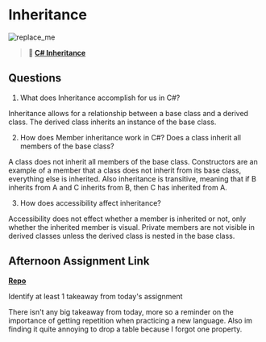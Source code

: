 # Inheritance

![replace_me](https://codeworks.blob.core.windows.net/public/assets/img/illustrations/placeholder.svg)

> **📖 [C# Inheritance](https://codeworksacademy.com/fs-student-guide/resources/wk10/04-Inheritance)**

## Questions

1. What does Inheritance accomplish for us in C#?

Inheritance allows for a relationship between a base class and a derived class. The derived class inherits an instance of the base class.

2. How does Member inheritance work in C#? Does a class inherit all members of the base class?

A class does not inherit all members of the base class. Constructors are an example of a member that a class does not inherit from its base class, everything else is inherited. Also inheritance is transitive, meaning that if B inherits from A and C inherits from B, then C has inherited from A.

3. How does accessibility affect inheritance?

Accessibility does not effect whether a member is inherited or not, only whether the inherited member is visual. Private members are not visible in derived classes unless the derived class is nested in the base class.

## Afternoon Assignment Link

**[Repo](https://github.com/DerekBelloni/Wayfair)**

Identify at least 1 takeaway from today's assignment

There isn't any big takeaway from today, more so a reminder on the importance of getting repetition when practicing a new language. Also im finding it quite annoying to drop a table because I forgot one property.